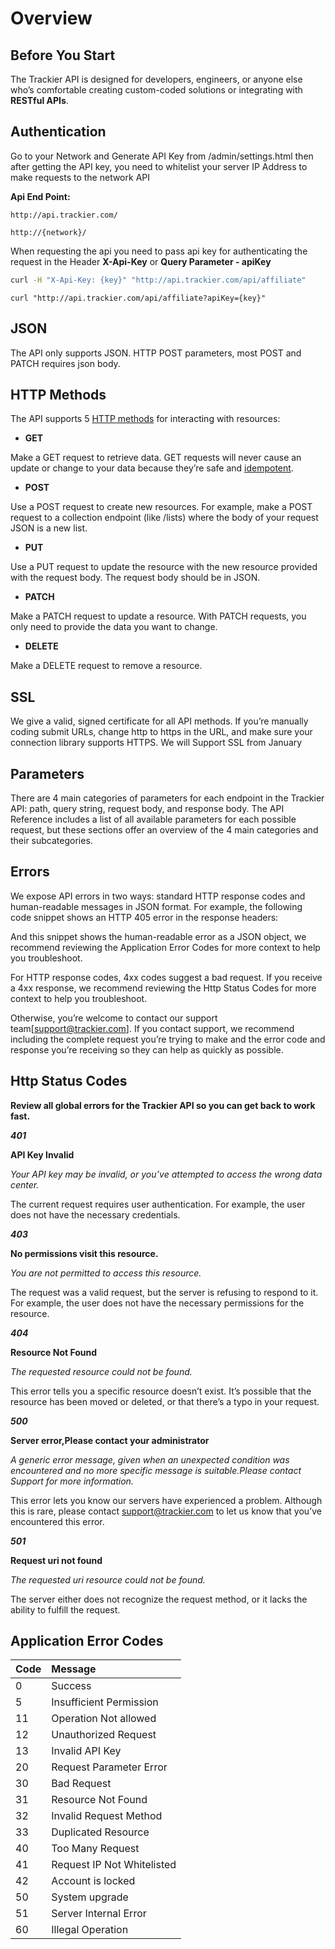 # Overview

## **Before You Start**

The Trackier API is designed for developers, engineers, or anyone else who’s comfortable creating custom-coded solutions or integrating with **RESTful APIs**.

## **Authentication**

Go to your Network and Generate API Key from /admin/settings.html then after getting the API key, you need to whitelist your server IP Address to make requests to the network API

**Api End Point:**

`http://api.trackier.com/`

`http://{network}/`

When requesting the api you need to pass api key for authenticating the request in the Header **X-Api-Key** or **Query Parameter - apiKey**

```bash
curl -H "X-Api-Key: {key}" "http://api.trackier.com/api/affiliate"
```

```text
curl "http://api.trackier.com/api/affiliate?apiKey={key}"
```

## **JSON**

The API only supports JSON. HTTP POST parameters, most POST and PATCH requires json body.

## **HTTP Methods**

The API supports 5 [HTTP methods](https://en.wikipedia.org/wiki/Hypertext_Transfer_Protocol) for interacting with resources:

* **GET**

Make a GET request to retrieve data. GET requests will never cause an update or change to your data because they’re safe and [idempotent](http://restcookbook.com/HTTP%20Methods/idempotency/).

* **POST**

Use a POST request to create new resources. For example, make a POST request to a collection endpoint \(like \/lists\) where the body of your request JSON is a new list.

* **PUT**

Use a PUT request to update the resource with the new resource provided with the request body. The request body should be in JSON.

* **PATCH**

Make a PATCH request to update a resource. With PATCH requests, you only need to provide the data you want to change.

* **DELETE**

Make a DELETE request to remove a resource.

## **SSL**

We give a valid, signed certificate for all API methods. If you’re manually coding submit URLs, change http to https in the URL, and make sure your connection library supports HTTPS. We will Support SSL from January

## **Parameters**

There are 4 main categories of parameters for each endpoint in the Trackier API: path, query string, request body, and response body. The API Reference includes a list of all available parameters for each possible request, but these sections offer an overview of the 4 main categories and their subcategories.

## **Errors**

We expose API errors in two ways: standard HTTP response codes and human-readable messages in JSON format. For example, the following code snippet shows an HTTP 405 error in the response headers:

And this snippet shows the human-readable error as a JSON object, we recommend reviewing the Application Error Codes for more context to help you troubleshoot.

For HTTP response codes, 4xx codes suggest a bad request. If you receive a 4xx response, we recommend reviewing the Http Status Codes for more context to help you troubleshoot.

Otherwise, you’re welcome to contact our support team\[support@trackier.com\]. If you contact support, we recommend including the complete request you’re trying to make and the error code and response you’re receiving so they can help as quickly as possible.

## **Http Status Codes**

**Review all global errors for the Trackier API so you can get back to work fast.**

_**401**_

**API Key Invalid**

_Your API key may be invalid, or you’ve attempted to access the wrong data center._

The current request requires user authentication. For example, the user does not have the necessary credentials.

_**403**_

**No permissions visit this resource.**

_You are not permitted to access this resource._

The request was a valid request, but the server is refusing to respond to it. For example, the user does not have the necessary permissions for the resource.

_**404**_

**Resource Not Found**

_The requested resource could not be found._

This error tells you a specific resource doesn’t exist. It’s possible that the resource has been moved or deleted, or that there’s a typo in your request.

_**500**_

**Server error,Please contact your administrator**

_A generic error message, given when an unexpected condition was encountered and no more specific message is suitable.Please contact Support for more information._

This error lets you know our servers have experienced a problem. Although this is rare, please contact support@trackier.com to let us know that you’ve encountered this error.

_**501**_

**Request uri not found**

_The requested uri resource could not be found._

The server either does not recognize the request method, or it lacks the ability to fulfill the request.

## **Application Error Codes**

| **Code** | **Message** |
| :--- | :--- |
| 0 | Success |
| 5 | Insufficient Permission |
| 11 | Operation Not allowed |
| 12 | Unauthorized Request |
| 13 | Invalid API Key |
| 20 | Request Parameter Error |
| 30 | Bad Request |
| 31 | Resource Not Found |
| 32 | Invalid Request Method |
| 33 | Duplicated Resource |
| 40 | Too Many Request |
| 41 | Request IP Not Whitelisted |
| 42 | Account is locked |
| 50 | System upgrade |
| 51 | Server Internal Error |
| 60 | Illegal Operation |

